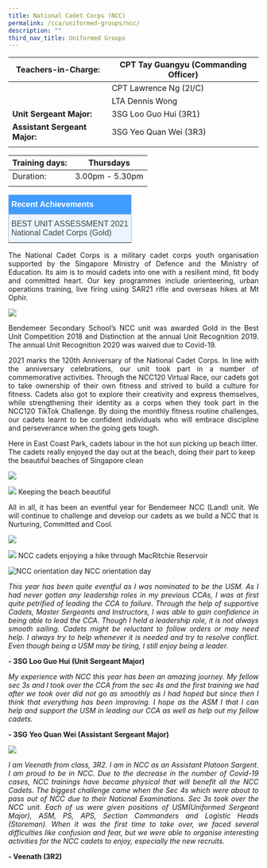 ```yaml
---
title: National Cadet Corps (NCC)
permalink: /cca/uniformed-groups/ncc/
description: ""
third_nav_title: Uniformed Groups
---
```

|  **Teachers-in-Charge:** | CPT Tay Guangyu (Commanding Officer) | 
| -------- | -------- |
|  | CPT Lawrence Ng (2I/C) |
|  | LTA Dennis Wong|
|**Unit Sergeant Major:** |  3SG Loo Guo Hui (3R1) |
|**Assistant Sergeant Major:** |  3SG Yeo Quan Wei (3R3)  |
|  |  |

| Training days: | Thursdays  |
| - | -|
| Duration: |  3.00pm - 5.30pm |
|  |  |

 
 <style type="text/css">
.tg  {border-collapse:collapse;border-color:#9ABAD9;border-spacing:0;}
.tg td{background-color:#EBF5FF;border-color:#9ABAD9;border-style:solid;border-width:1px;color:#444;
  font-family:Arial, sans-serif;font-size:14px;overflow:hidden;padding:10px 5px;word-break:normal;}
.tg th{background-color:#409cff;border-color:#9ABAD9;border-style:solid;border-width:1px;color:#fff;
  font-family:Arial, sans-serif;font-size:14px;font-weight:normal;overflow:hidden;padding:10px 5px;word-break:normal;}
.tg .tg-3jrd{border-color:inherit;font-family:"Lucida Sans Unicode", "Lucida Grande", sans-serif !important;font-size:medium;
  text-align:left;vertical-align:top}
</style>
<table class="tg">
<thead>
  <tr>
		<th class="tg-3jrd"><b>Recent Achievements</b><br></th>
  </tr>
</thead>
<tbody>
  <tr>
    <td class="tg-3jrd">BEST UNIT ASSESSMENT 2021
<br>National Cadet Corps (Gold)</td>
  </tr>
</tbody>
</table>

<p style="text-align:justify">The National Cadet Corps is a military cadet corps youth organisation supported by the Singapore Ministry of Defence and the Ministry of Education. Its aim is to mould cadets into one with a resilient mind, fit body and committed heart. Our key programmes include orienteering, urban operations training, live firing using SAR21 rifle and overseas hikes at Mt Ophir.</p>

![](/images/Cca/cca-ncc-01.jpg)

<p style="text-align:justify">Bendemeer Secondary School’s NCC unit was awarded Gold in the Best Unit Competition 2018 and Distinction at the annual Unit Recognition 2019. The annual Unit Recognition 2020 was waived due to Covid-19.</p>

<p style="text-align:justify">2021 marks the 120th Anniversary of the National Cadet Corps. In line with the anniversary celebrations, our unit took part in a number of commemorative activities. Through the NCC120 Virtual Race, our cadets got to take ownership of their own fitness and strived to build a culture for fitness. Cadets also got to explore their creativity and express themselves, while strengthening their identity as a corps when they took part in the NCC120 TikTok Challenge. By doing the monthly fitness routine challenges, our cadets learnt to be confident individuals who will embrace discipline and perseverance when the going gets tough.</p>


Here in East Coast Park, cadets labour in the hot sun picking up beach litter. The cadets really enjoyed the day out at the beach, doing their part to keep the beautiful beaches of Singapore clean

![](/images/Cca/cca-ncc-trekking-01.jpg)

![](/images/Cca/cca-ncc-02.jpg)
Keeping the beach beautiful


<p style="text-align:justify">All in all, it has been an eventful year for Bendemeer NCC (Land) unit. We will continue to challenge and develop our cadets as we build a NCC that is Nurturing, Committed and Cool.</p>

![](/images/Cca/cca-ncc-trekking-03.jpg)

![](/images/Cca/cca-ncc-trekking-02.jpg)
NCC cadets enjoying a hike through MacRitchie Reservoir


![NCC orientation day](/images/Cca/cca-ncc-05.jpg)
NCC orientation day

<p style="text-align:justify; font-style:italic">This year has been quite eventful as I was nominated to be the USM. As I had never gotten any leadership roles in my previous CCAs, I was at first quite petrified of leading the CCA to failure. Through the help of supportive Cadets, Master Sergeants and Instructors, I was able to gain confidence in being able to lead the CCA. Though I held a leadership role, it is not always smooth sailing. Cadets might be reluctant to follow orders or may need help. I always try to help whenever it is needed and try to resolve conflict. Even though being a USM may be tiring, I still enjoy being a leader.</p>

**- 3SG Loo Guo Hui (Unit Sergeant Major)**

 

<p style="text-align:justify; font-style:italic">My experience with NCC this year has been an amazing journey. My fellow sec 3s and I  took over the CCA from the sec 4s and the first training we had after we took over did not go as smoothly as I had hoped but since then I think that everything has been improving. I hope as the ASM I that I can help and support the USM in leading our CCA as well as help out my fellow cadets.</p>

**- 3SG Yeo Quan Wei (Assistant Sergeant Major)**

 ![](/images/Cca/cca-ncc-03.jpg)

<p style="text-align:justify; font-style:italic">I am Veenath from class, 3R2. I am in NCC as an Assistant Platoon Sargent. I am proud to be in NCC. Due to the decrease in the number of Covid-19 cases, NCC trainings have became physical that will benefit all the NCC Cadets. The biggest challenge came when the Sec 4s which were about to pass out of NCC due to their National Examinations. Sec 3s took over the NCC unit. Each of us were given positions of USM(Uniformed Sergeant Major), ASM, PS, APS, Section Commanders and Logistic Heads (Storeman). When it was the first time to take over, we faced several difficulties like confusion and fear, but we were able to organise interesting activities for the NCC cadets to enjoy, especially the new recruits.</p>

**- Veenath (3R2)**